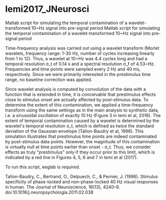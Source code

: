 # Iemi2017_JNeurosci
Matlab script for simulating the temporal contamination of a wavelet-transformed 10~Hz signal into pre-signal period
Matlab script for simulating the temporal contamination of a wavelet-transformed 10~Hz signal into pre-signal period

Time-frequency analysis was carried out using a wavelet transform (Morlet wavelets, frequency range: 1-30 Hz, number of cycles increasing linearly from 1 to 12). Thus, a wavelet at 10~Hz was 4.4 cycles long and had a temporal resolution σ_t of 0.14 s and a spectral resolution σ_f of 4.53~Hz. Frequencies and time points were sampled every 2 Hz and 40 ms, respectively. Since we were primarily interested in the prestimulus time range, no baseline correction was applied.

Since wavelet analysis is computed by convolution of the data with a function that is extended in time, it is conceivable that prestimulus effects close to stimulus onset are actually affected by post-stimulus data. To determine the extent of this contamination, we applied a time-frequency transform using the same settings as in the main analysis to synthetic data, i.e. a sinusoidal oscillation of exactly 10 Hz (Figure 3 in Iemi et al, 2016). The extent of temporal contamination caused by a wavelet is determined by the wavelet's temporal resolution σ_t, which is defined as twice the standard deviation of the Gaussian envelope (Tallon-Baudry et al, 1996). This simulation illustrates that prestimulus time points are indeed contaminated by post-stimulus data points. However, the magnitude of this contamination is virtually null at time points earlier than onset - σ_t. Thus, we consider effects as truly "prestimulus" only if they occur prior to this limit, which is indicated by a red line in Figures 4, 5, 6 and 7 in Iemi et al (2017).

To run this script, eeglab is required.

Tallon-Baudry, C., Bertrand, O., Delpuech, C., & Pernier, J. (1996). Stimulus specificity of phase-locked and non-phase-locked 40 Hz visual responses in human. The Journal of Neuroscience, 16(13), 4240–9. doi:10.1016/j.neuropsychologia.2011.02.038
